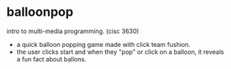 # balloonpop
intro to multi-media programming. (cisc 3630) 

- a quick balloon popping game made with click team fushion.
- the user clicks start and when they "pop" or click on a balloon, it reveals a fun fact about ballons. 
